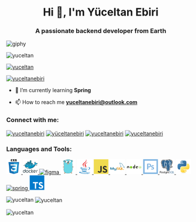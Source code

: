 <h1 align="center">Hi 👋, I'm Yüceltan Ebiri</h1>
<h3 align="center">A passionate backend developer from Earth</h3>

![giphy](https://user-images.githubusercontent.com/61293990/184265617-50dbcda6-9a2f-429a-90cc-6b672ea4e164.gif)


<p align="left"> <img src="https://komarev.com/ghpvc/?username=yuceltan&label=Profile%20views&color=0e75b6&style=flat" alt="yuceltan" /> </p>

<p align="left"> <a href="https://github.com/ryo-ma/github-profile-trophy"><img src="https://github-profile-trophy.vercel.app/?username=yuceltan" alt="yuceltan" /></a> </p>

<p align="left"> <a href="https://twitter.com/yuceltanebiri" target="blank"><img src="https://img.shields.io/twitter/follow/yuceltanebiri?logo=twitter&style=for-the-badge" alt="yuceltanebiri" /></a> </p>

- 🌱 I’m currently learning **Spring**

- 📫 How to reach me **yuceltanebiri@outlook.com**

<h3 align="left">Connect with me:</h3>
<p align="left">
<a href="https://twitter.com/yuceltanebiri" target="blank"><img align="center" src="https://raw.githubusercontent.com/rahuldkjain/github-profile-readme-generator/master/src/images/icons/Social/twitter.svg" alt="yuceltanebiri" height="30" width="40" /></a>
<a href="https://linkedin.com/in/yüceltanebiri" target="blank"><img align="center" src="https://raw.githubusercontent.com/rahuldkjain/github-profile-readme-generator/master/src/images/icons/Social/linked-in-alt.svg" alt="yüceltanebiri" height="30" width="40" /></a>
<a href="https://instagram.com/yuceltanebiri" target="blank"><img align="center" src="https://raw.githubusercontent.com/rahuldkjain/github-profile-readme-generator/master/src/images/icons/Social/instagram.svg" alt="yuceltanebiri" height="30" width="40" /></a>
<a href="https://www.youtube.com/c/yuceltanebiri" target="blank"><img align="center" src="https://raw.githubusercontent.com/rahuldkjain/github-profile-readme-generator/master/src/images/icons/Social/youtube.svg" alt="yuceltanebiri" height="30" width="40" /></a>
</p>

<h3 align="left">Languages and Tools:</h3>
<p align="left"> <a href="https://www.w3schools.com/css/" target="_blank" rel="noreferrer"> <img src="https://raw.githubusercontent.com/devicons/devicon/master/icons/css3/css3-original-wordmark.svg" alt="css3" width="40" height="40"/> </a> <a href="https://www.docker.com/" target="_blank" rel="noreferrer"> <img src="https://raw.githubusercontent.com/devicons/devicon/master/icons/docker/docker-original-wordmark.svg" alt="docker" width="40" height="40"/> </a> <a href="https://www.figma.com/" target="_blank" rel="noreferrer"> <img src="https://www.vectorlogo.zone/logos/figma/figma-icon.svg" alt="figma" width="40" height="40"/> </a> <a href="https://golang.org" target="_blank" rel="noreferrer"> <img src="https://raw.githubusercontent.com/devicons/devicon/master/icons/go/go-original.svg" alt="go" width="40" height="40"/> </a> <a href="https://www.java.com" target="_blank" rel="noreferrer"> <img src="https://raw.githubusercontent.com/devicons/devicon/master/icons/java/java-original.svg" alt="java" width="40" height="40"/> </a> <a href="https://developer.mozilla.org/en-US/docs/Web/JavaScript" target="_blank" rel="noreferrer"> <img src="https://raw.githubusercontent.com/devicons/devicon/master/icons/javascript/javascript-original.svg" alt="javascript" width="40" height="40"/> </a> <a href="https://www.mysql.com/" target="_blank" rel="noreferrer"> <img src="https://raw.githubusercontent.com/devicons/devicon/master/icons/mysql/mysql-original-wordmark.svg" alt="mysql" width="40" height="40"/> </a> <a href="https://nodejs.org" target="_blank" rel="noreferrer"> <img src="https://raw.githubusercontent.com/devicons/devicon/master/icons/nodejs/nodejs-original-wordmark.svg" alt="nodejs" width="40" height="40"/> </a> <a href="https://www.photoshop.com/en" target="_blank" rel="noreferrer"> <img src="https://raw.githubusercontent.com/devicons/devicon/master/icons/photoshop/photoshop-line.svg" alt="photoshop" width="40" height="40"/> </a> <a href="https://www.postgresql.org" target="_blank" rel="noreferrer"> <img src="https://raw.githubusercontent.com/devicons/devicon/master/icons/postgresql/postgresql-original-wordmark.svg" alt="postgresql" width="40" height="40"/> </a> <a href="https://www.python.org" target="_blank" rel="noreferrer"> <img src="https://raw.githubusercontent.com/devicons/devicon/master/icons/python/python-original.svg" alt="python" width="40" height="40"/> </a> <a href="https://spring.io/" target="_blank" rel="noreferrer"> <img src="https://www.vectorlogo.zone/logos/springio/springio-icon.svg" alt="spring" width="40" height="40"/> </a> <a href="https://www.typescriptlang.org/" target="_blank" rel="noreferrer"> <img src="https://raw.githubusercontent.com/devicons/devicon/master/icons/typescript/typescript-original.svg" alt="typescript" width="40" height="40"/> </a> </p>

<p><img align="left" src="https://github-readme-stats.vercel.app/api/top-langs?username=yuceltan&show_icons=true&locale=en&layout=compact" alt="yuceltan" /></p>

<p>&nbsp;<img align="center" src="https://github-readme-stats.vercel.app/api?username=yuceltan&show_icons=true&locale=en" alt="yuceltan" /></p>

<p><img align="center" src="https://github-readme-streak-stats.herokuapp.com/?user=yuceltan&" alt="yuceltan" /></p>
